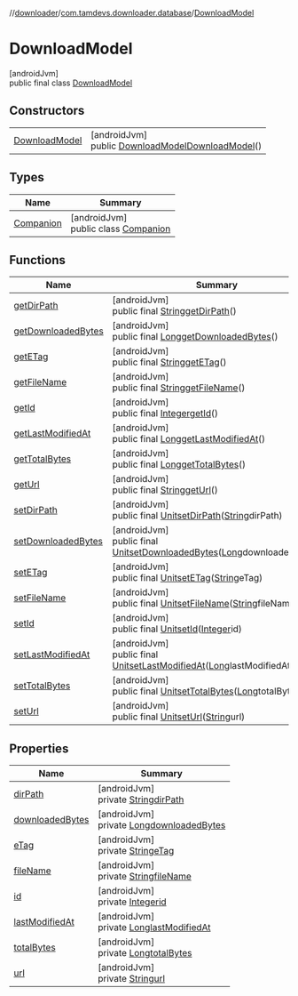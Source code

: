 //[downloader](../../../index.md)/[com.tamdevs.downloader.database](../index.md)/[DownloadModel](index.md)

# DownloadModel

[androidJvm]\
public final class [DownloadModel](index.md)

## Constructors

| | |
|---|---|
| [DownloadModel](-download-model.md) | [androidJvm]<br>public [DownloadModel](index.md)[DownloadModel](-download-model.md)() |

## Types

| Name | Summary |
|---|---|
| [Companion](-companion/index.md) | [androidJvm]<br>public class [Companion](-companion/index.md) |

## Functions

| Name | Summary |
|---|---|
| [getDirPath](get-dir-path.md) | [androidJvm]<br>public final [String](https://developer.android.com/reference/kotlin/java/lang/String.html)[getDirPath](get-dir-path.md)() |
| [getDownloadedBytes](get-downloaded-bytes.md) | [androidJvm]<br>public final [Long](https://developer.android.com/reference/kotlin/java/lang/Long.html)[getDownloadedBytes](get-downloaded-bytes.md)() |
| [getETag](get-e-tag.md) | [androidJvm]<br>public final [String](https://developer.android.com/reference/kotlin/java/lang/String.html)[getETag](get-e-tag.md)() |
| [getFileName](get-file-name.md) | [androidJvm]<br>public final [String](https://developer.android.com/reference/kotlin/java/lang/String.html)[getFileName](get-file-name.md)() |
| [getId](get-id.md) | [androidJvm]<br>public final [Integer](https://developer.android.com/reference/kotlin/java/lang/Integer.html)[getId](get-id.md)() |
| [getLastModifiedAt](get-last-modified-at.md) | [androidJvm]<br>public final [Long](https://developer.android.com/reference/kotlin/java/lang/Long.html)[getLastModifiedAt](get-last-modified-at.md)() |
| [getTotalBytes](get-total-bytes.md) | [androidJvm]<br>public final [Long](https://developer.android.com/reference/kotlin/java/lang/Long.html)[getTotalBytes](get-total-bytes.md)() |
| [getUrl](get-url.md) | [androidJvm]<br>public final [String](https://developer.android.com/reference/kotlin/java/lang/String.html)[getUrl](get-url.md)() |
| [setDirPath](set-dir-path.md) | [androidJvm]<br>public final [Unit](https://kotlinlang.org/api/latest/jvm/stdlib/kotlin/-unit/index.html)[setDirPath](set-dir-path.md)([String](https://developer.android.com/reference/kotlin/java/lang/String.html)dirPath) |
| [setDownloadedBytes](set-downloaded-bytes.md) | [androidJvm]<br>public final [Unit](https://kotlinlang.org/api/latest/jvm/stdlib/kotlin/-unit/index.html)[setDownloadedBytes](set-downloaded-bytes.md)([Long](https://developer.android.com/reference/kotlin/java/lang/Long.html)downloadedBytes) |
| [setETag](set-e-tag.md) | [androidJvm]<br>public final [Unit](https://kotlinlang.org/api/latest/jvm/stdlib/kotlin/-unit/index.html)[setETag](set-e-tag.md)([String](https://developer.android.com/reference/kotlin/java/lang/String.html)eTag) |
| [setFileName](set-file-name.md) | [androidJvm]<br>public final [Unit](https://kotlinlang.org/api/latest/jvm/stdlib/kotlin/-unit/index.html)[setFileName](set-file-name.md)([String](https://developer.android.com/reference/kotlin/java/lang/String.html)fileName) |
| [setId](set-id.md) | [androidJvm]<br>public final [Unit](https://kotlinlang.org/api/latest/jvm/stdlib/kotlin/-unit/index.html)[setId](set-id.md)([Integer](https://developer.android.com/reference/kotlin/java/lang/Integer.html)id) |
| [setLastModifiedAt](set-last-modified-at.md) | [androidJvm]<br>public final [Unit](https://kotlinlang.org/api/latest/jvm/stdlib/kotlin/-unit/index.html)[setLastModifiedAt](set-last-modified-at.md)([Long](https://developer.android.com/reference/kotlin/java/lang/Long.html)lastModifiedAt) |
| [setTotalBytes](set-total-bytes.md) | [androidJvm]<br>public final [Unit](https://kotlinlang.org/api/latest/jvm/stdlib/kotlin/-unit/index.html)[setTotalBytes](set-total-bytes.md)([Long](https://developer.android.com/reference/kotlin/java/lang/Long.html)totalBytes) |
| [setUrl](set-url.md) | [androidJvm]<br>public final [Unit](https://kotlinlang.org/api/latest/jvm/stdlib/kotlin/-unit/index.html)[setUrl](set-url.md)([String](https://developer.android.com/reference/kotlin/java/lang/String.html)url) |

## Properties

| Name | Summary |
|---|---|
| [dirPath](index.md#-543240751%2FProperties%2F1725225430) | [androidJvm]<br>private [String](https://developer.android.com/reference/kotlin/java/lang/String.html)[dirPath](index.md#-543240751%2FProperties%2F1725225430) |
| [downloadedBytes](index.md#-2064657185%2FProperties%2F1725225430) | [androidJvm]<br>private [Long](https://developer.android.com/reference/kotlin/java/lang/Long.html)[downloadedBytes](index.md#-2064657185%2FProperties%2F1725225430) |
| [eTag](index.md#-646886910%2FProperties%2F1725225430) | [androidJvm]<br>private [String](https://developer.android.com/reference/kotlin/java/lang/String.html)[eTag](index.md#-646886910%2FProperties%2F1725225430) |
| [fileName](index.md#305935376%2FProperties%2F1725225430) | [androidJvm]<br>private [String](https://developer.android.com/reference/kotlin/java/lang/String.html)[fileName](index.md#305935376%2FProperties%2F1725225430) |
| [id](index.md#-1179917540%2FProperties%2F1725225430) | [androidJvm]<br>private [Integer](https://developer.android.com/reference/kotlin/java/lang/Integer.html)[id](index.md#-1179917540%2FProperties%2F1725225430) |
| [lastModifiedAt](index.md#-422714107%2FProperties%2F1725225430) | [androidJvm]<br>private [Long](https://developer.android.com/reference/kotlin/java/lang/Long.html)[lastModifiedAt](index.md#-422714107%2FProperties%2F1725225430) |
| [totalBytes](index.md#1139288112%2FProperties%2F1725225430) | [androidJvm]<br>private [Long](https://developer.android.com/reference/kotlin/java/lang/Long.html)[totalBytes](index.md#1139288112%2FProperties%2F1725225430) |
| [url](index.md#947233876%2FProperties%2F1725225430) | [androidJvm]<br>private [String](https://developer.android.com/reference/kotlin/java/lang/String.html)[url](index.md#947233876%2FProperties%2F1725225430) |
